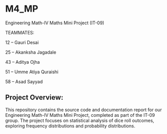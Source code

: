 # M4_MP
Engineering Math-IV Maths Mini Project (IT-09)

TEAMMATES:

12 – Gauri Desai

25 – Akanksha Jagadale

43 – Aditya Ojha

51 – Umme Atiya Quraishi

58 – Asad Sayyad

## Project Overview:
This repository contains the source code and documentation report for our Engineering Math-IV Maths Mini Project, completed as part of the IT-09 group. The project focuses on statistical analysis of dice roll outcomes, exploring frequency distributions and probability distributions.
